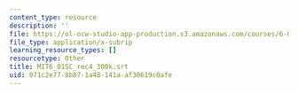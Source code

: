 ```yaml
---
content_type: resource
description: ''
file: https://ol-ocw-studio-app-production.s3.amazonaws.com/courses/6-01sc-introduction-to-electrical-engineering-and-computer-science-i-spring-2011/071c2e778b871a48141aaf30619c0afe_MIT6_01SC_rec4_300k.srt
file_type: application/x-subrip
learning_resource_types: []
resourcetype: Other
title: MIT6_01SC_rec4_300k.srt
uid: 071c2e77-8b87-1a48-141a-af30619c0afe
---
```

